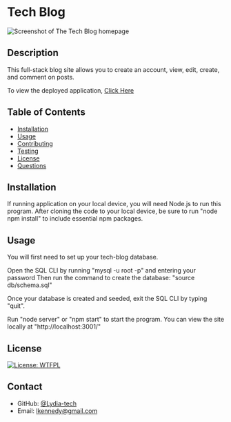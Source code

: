 # Tech Blog

![Screenshot of The Tech Blog homepage](./screenshots/screenshot-1.png)

## Description

This full-stack blog site allows you to create an account, view, edit, create, and comment on posts.
  
To view the deployed application, [Click Here](http://.herokuapp.com/)
  
  ## Table of Contents
  
  * [Installation](#installation)
  * [Usage](#usage)
  * [Contributing](#contributing)
  * [Testing](#testing)
  * [License](#license)
  * [Questions](#questions)
  
  ## Installation

  If running application on your local device, you will need Node.js to run this program.  After cloning the code to your local device, be sure to run "node npm install" to include essential npm packages.
  
  ## Usage 
  
You will first need to set up your tech-blog database.

Open the SQL CLI by running "mysql -u root -p" and entering your password
Then run the command to create the database:
"source db/schema.sql"

Once your database is created and seeded, exit the SQL CLI by typing "quit".

Run "node server" or "npm start" to start the program.  You can view the site locally at "http://localhost:3001/"
  
  
  ## License

  [![License: WTFPL](https://img.shields.io/badge/License-WTFPL-brightgreen.svg)](http://www.wtfpl.net/about/)
  
  ## Contact

  * GitHub: [@Lydia-tech](https://github.com/Lydia-tech)
  * Email: lkennedy@gmail.com
